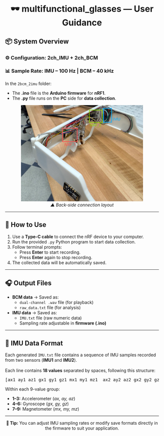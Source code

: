 <h1 align="center">🕶️ multifunctional_glasses — User Guidance</h1>

<h2>📦 System Overview</h2>

<h3>⚙️ Configuration: <b>2ch_IMU + 2ch_BCM</b></h3>
<h3>📊 Sample Rate: <b>IMU – 100 Hz</b> | <b>BCM – 40 kHz</b></h3>

<p>
In the <code>2bcm_2imu</code> folder:
<ul>
  <li>The <b>.ino</b> file is the <b>Arduino firmware</b> for <b>nRF1</b>.</li>
  <li>The <b>.py</b> file runs on the <b>PC</b> side for <b>data collection</b>.</li>
</ul>
</p>

<p align="center">
  <img src="./image/back_detail.png" alt="back_detail" width="400"/>
  <br>
  <i>▲ Back-side connection layout</i>
</p>

<hr>

<h2>🔌 How to Use</h2>

<ol>
  <li>Use a <b>Type-C cable</b> to connect the nRF device to your computer.</li>
  <li>Run the provided <code>.py</code> Python program to start data collection.</li>
  <li>Follow terminal prompts:
    <ul>
      <li>Press <b>Enter</b> to start recording.</li>
      <li>Press <b>Enter</b> again to stop recording.</li>
    </ul>
  </li>
  <li>The collected data will be automatically saved.</li>
</ol>

<hr>

<h2>🎧 Output Files</h2>

<ul>
  <li><b>BCM data</b> → Saved as:
    <ul>
      <li><code>dual-channel .wav</code> file (for playback)</li>
      <li><code>raw_data.txt</code> file (for analysis)</li>
    </ul>
  </li>

  <li><b>IMU data</b> → Saved as:
    <ul>
      <li><code>IMU.txt</code> file (raw numeric data)</li>
      <li>Sampling rate adjustable in <b>firmware (.ino)</b></li>
    </ul>
  </li>
</ul>

<hr>

<h2>📄 IMU Data Format</h2>

<p>
Each generated <code>IMU.txt</code> file contains a sequence of IMU samples recorded from two sensors (<b>IMU1</b> and <b>IMU2</b>).
<br><br>
Each line contains <b>18 values</b> separated by spaces, following this structure:
</p>

<pre>
[ax1 ay1 az1 gx1 gy1 gz1 mx1 my1 mz1  ax2 ay2 az2 gx2 gy2 gz2 mx2 my2 mz2]
</pre>


<p>
Within each 9-value group:
<ul>
  <li><b>1–3:</b> Accelerometer (<i>ax, ay, az</i>)</li>
  <li><b>4–6:</b> Gyroscope (<i>gx, gy, gz</i>)</li>
  <li><b>7–9:</b> Magnetometer (<i>mx, my, mz</i>)</li>
</ul>
</p>

<hr>

<p align="center">
  <b>🧠 Tip:</b> You can adjust IMU sampling rates or modify save formats directly in the firmware to suit your application.
</p>
